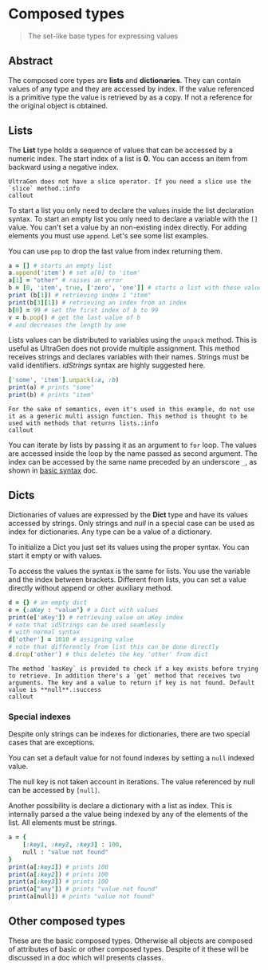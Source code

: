 # Composed types

>The set-like base types for expressing values

## Abstract

The composed core types are **lists** and **dictionaries**. They can contain values of any type and they are accessed by index. If the value referenced is a primitive type the value is retrieved by as a copy. If not a reference for the original object is obtained.

## Lists

The **List** type holds a sequence of values that can be accessed by a numeric index. The start index of a list is **0**. You can access an item from backward using a negative index.

```callout
UltraGen does not have a slice operator. If you need a slice use the `slice` method.:info
callout
```

To start a list you only need to declare the values inside the list declaration syntax. To start an empty list you only need to declare a variable with the `[]` value. You can't set a value by an non-existing index directly. For adding elements you must use `append`. Let's see some list examples.

You can use `pop` to drop the last value from index returning them.

```ruby
a = [] # starts an empty list
a.append('item') # set a[0] to 'item'
a[1] = "other" # raises an error
b = [0, 'item', true, ['zero', 'one']] # starts a list with these values
print (b[1]) # retrieving index 1 "item"
print(b[3][1]) # retrieving an index from an index
b[0] = 99 # set the first index of b to 99
v = b.pop() # get the last value of b
# and decreases the length by one
```

Lists values can be distributed to variables using the `unpack` method. This is useful as UltraGen does not provide multiple assignment. This method receives strings and declares variables with their names. Strings must be valid identifiers. *idStrings* syntax are highly suggested here.

```ruby
['some', 'item'].unpack(:a, :b)
print(a) # prints "some"
print(b) # prints "item"
```

```callout
For the sake of semantics, even it's used in this example, do not use it as a generic multi assign function. This method is thought to be used with methods that returns lists.:info
callout
```

You can iterate by lists by passing it as an argument to `for` loop. The values are accessed inside the loop by the name passed as second argument. The index can be accessed by the same name preceded by an underscore `_`, as shown in [basic syntax](/docs/basic-syntax) doc.

## Dicts

Dictionaries of values are expressed by the **Dict** type and have its values accessed by strings. Only strings and *null* in a special case can be used as index for dictionaries. Any type can be a value of a dictionary.

To initialize a Dict you just set its values using the proper syntax. You can start it empty or with values.

To access the values the syntax is the same for lists. You use the variable and the index between brackets. Different from lists, you can set a value directly without append or other auxiliary method.

```ruby
d = {} # an empty dict
e = {:aKey : "value"} # a Dict with values
print(e['aKey']) # retrieving value on aKey index
# note that idStrings can be used seamlessly
# with normal syntax
d['other'] = 1010 # assigning value
# note that differently from list this can be done directly
d.drop('other') # this deletes the key 'other' from dict
```

```callout
The method `hasKey` is provided to check if a key exists before trying to retrieve. In addition there's a `get` method that receives two arguments. The key and a value to return if key is not found. Default value is **null**.:success
callout
```

### Special indexes

Despite only strings can be indexes for dictionaries, there are two special cases that are exceptions.

You can set a default value for not found indexes by setting a `null` indexed value.

The null key is not taken account in iterations. The value referenced by null can be accessed by `[null]`.

Another possibility is declare a dictionary with a list as index. This is internally parsed a the value being indexed by any of the elements of the list. All elements must be strings.

```ruby
a = {
    [:key1, :key2, :key3] : 100,
    null : "value not found"
}
print(a[:key1]) # prints 100
print(a[:key2]) # prints 100
print(a[:key3]) # prints 100
print(a["any"]) # prints "value not found"
print(a[null]) # prints "value not found"
```

## Other composed types

These are the basic composed types. Otherwise all objects are composed of attributes of basic or other composed types. Despite of it these will be discussed in a doc which will presents classes.
